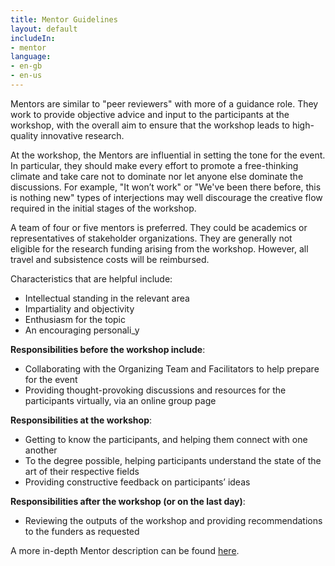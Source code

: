 ```yaml
---
title: Mentor Guidelines
layout: default
includeIn: 
- mentor
language:
- en-gb
- en-us
---
```

Mentors are similar to "peer reviewers" with more of a guidance role. They work to provide objective advice and input to the participants at the workshop, with the overall aim to ensure that the workshop leads to high-quality innovative research.

At the workshop, the Mentors are influential in setting the tone for the event. In particular, they should make every effort to promote a free-thinking climate and take care not to dominate nor let anyone else dominate the discussions. For example, "It won’t work" or "We've been there before, this is nothing new" types of interjections may well discourage the creative flow required in the initial stages of the workshop.

A team of four or five mentors is preferred. They could be academics or representatives of stakeholder organizations. They are generally not eligible for the research funding arising from the workshop. However, all travel and subsistence costs will be reimbursed.

Characteristics that are helpful include:
* Intellectual standing in the relevant area
* Impartiality and objectivity
* Enthusiasm for the topic
* An encouraging personali_y

**Responsibilities before the workshop include**:
* Collaborating with the Organizing Team and Facilitators to help prepare for the event
* Providing thought-provoking discussions and resources for the participants virtually, via an online group page

**Responsibilities at the workshop**:
* Getting to know the participants, and helping them connect with one another
* To the degree possible, helping participants understand the state of the art of their respective fields
* Providing constructive feedback on participants’ ideas

**Responsibilities after the workshop (or on the last day)**:
* Reviewing the outputs of the workshop and providing recommendations to the funders as requested

A more in-depth Mentor description can be found [here](https://knowinnovation.com/connect-and-catalyze/).